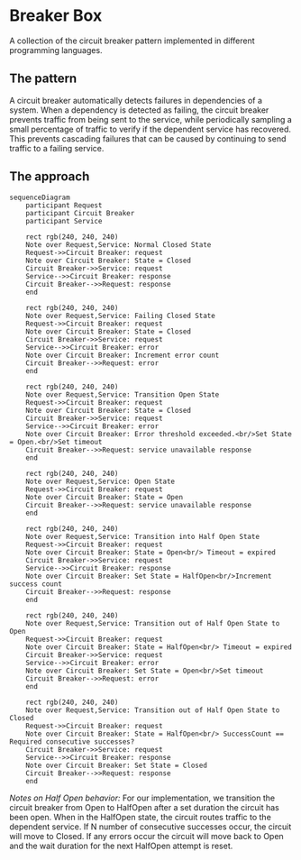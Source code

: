 # Breaker Box

A collection of the circuit breaker pattern implemented in different programming languages.

## The pattern

A circuit breaker automatically detects failures in dependencies of a system. When a dependency is detected as failing, the circuit breaker prevents traffic from being sent to the service, while periodically sampling a small percentage of traffic to verify if the dependent service has recovered. This prevents cascading failures that can be caused by continuing to send traffic to a failing service.

## The approach

```mermaid
sequenceDiagram
    participant Request
    participant Circuit Breaker
    participant Service
    
    rect rgb(240, 240, 240)
    Note over Request,Service: Normal Closed State
    Request->>Circuit Breaker: request
    Note over Circuit Breaker: State = Closed
    Circuit Breaker->>Service: request
    Service-->>Circuit Breaker: response
    Circuit Breaker-->>Request: response
    end

    rect rgb(240, 240, 240)
    Note over Request,Service: Failing Closed State
    Request->>Circuit Breaker: request
    Note over Circuit Breaker: State = Closed
    Circuit Breaker->>Service: request
    Service-->>Circuit Breaker: error
    Note over Circuit Breaker: Increment error count
    Circuit Breaker-->>Request: error
    end

    rect rgb(240, 240, 240)
    Note over Request,Service: Transition Open State
    Request->>Circuit Breaker: request
    Note over Circuit Breaker: State = Closed
    Circuit Breaker->>Service: request
    Service-->>Circuit Breaker: error
    Note over Circuit Breaker: Error threshold exceeded.<br/>Set State = Open.<br/>Set timeout
    Circuit Breaker-->>Request: service unavailable response
    end

    rect rgb(240, 240, 240)
    Note over Request,Service: Open State
    Request->>Circuit Breaker: request
    Note over Circuit Breaker: State = Open
    Circuit Breaker-->>Request: service unavailable response
    end

    rect rgb(240, 240, 240)
    Note over Request,Service: Transition into Half Open State
    Request->>Circuit Breaker: request
    Note over Circuit Breaker: State = Open<br/> Timeout = expired
    Circuit Breaker->>Service: request
    Service-->>Circuit Breaker: response
    Note over Circuit Breaker: Set State = HalfOpen<br/>Increment success count
    Circuit Breaker-->>Request: response
    end

    rect rgb(240, 240, 240)
    Note over Request,Service: Transition out of Half Open State to Open
    Request->>Circuit Breaker: request
    Note over Circuit Breaker: State = HalfOpen<br/> Timeout = expired
    Circuit Breaker->>Service: request
    Service-->>Circuit Breaker: error
    Note over Circuit Breaker: Set State = Open<br/>Set timeout
    Circuit Breaker-->>Request: error
    end

    rect rgb(240, 240, 240)
    Note over Request,Service: Transition out of Half Open State to Closed
    Request->>Circuit Breaker: request
    Note over Circuit Breaker: State = HalfOpen<br/> SuccessCount == Required consecutive successes?
    Circuit Breaker->>Service: request
    Service-->>Circuit Breaker: response
    Note over Circuit Breaker: Set State = Closed
    Circuit Breaker-->>Request: response
    end
```

*Notes on Half Open behavior:* For our implementation, we transition the circuit breaker from Open to HalfOpen after a set duration the circuit has been open. When in the HalfOpen state, the circuit routes traffic to the dependent service. If N number of consecutive successes occur, the circuit will move to Closed. If any errors occur the circuit will move back to Open and the wait duration for the next HalfOpen attempt is reset.